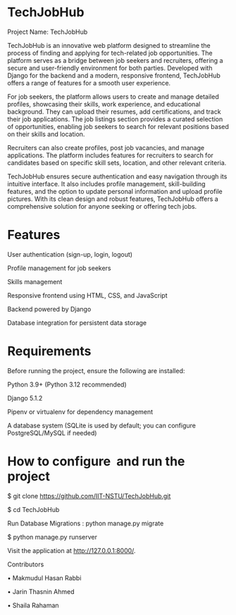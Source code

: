 # TechJobHub
Project Name: TechJobHub

TechJobHub is an innovative web platform designed to streamline the process of finding and applying for tech-related job opportunities. The platform serves as a bridge between job seekers and recruiters, offering a secure and user-friendly environment for both parties. Developed with Django for the backend and a modern, responsive frontend, TechJobHub offers a range of features for a smooth user experience.

For job seekers, the platform allows users to create and manage detailed profiles, showcasing their skills, work experience, and educational background. They can upload their resumes, add certifications, and track their job applications. The job listings section provides a curated selection of opportunities, enabling job seekers to search for relevant positions based on their skills and location.

Recruiters can also create profiles, post job vacancies, and manage applications. The platform includes features for recruiters to search for candidates based on specific skill sets, location, and other relevant criteria.

TechJobHub ensures secure authentication and easy navigation through its intuitive interface. It also includes profile management, skill-building features, and the option to update personal information and upload profile pictures. With its clean design and robust features, TechJobHub offers a comprehensive solution for anyone seeking or offering tech jobs.

# Features
User authentication (sign-up, login, logout)

Profile management for job seekers

Skills management

Responsive frontend using HTML, CSS, and JavaScript

Backend powered by Django

Database integration for persistent data storage

# Requirements
Before running the project, ensure the following are installed:

Python 3.9+ (Python 3.12 recommended)

Django 5.1.2

Pipenv or virtualenv for dependency management

A database system (SQLite is used by default; you can configure PostgreSQL/MySQL if needed)

# How to configure  and run the project
$ git clone https://github.com/IIT-NSTU/TechJobHub.git

$ cd TechJobHub

Run Database Migrations : python manage.py migrate

$ python manage.py runserver

Visit the application at http://127.0.0.1:8000/.

Contributors 

• Makmudul Hasan Rabbi  

• Jarin Thasnin Ahmed

• Shaila Rahaman 
